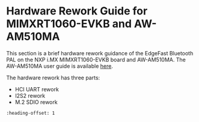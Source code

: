 # Hardware Rework Guide for MIMXRT1060-EVKB and AW-AM510MA

This section is a brief hardware rework guidance of the EdgeFast Bluetooth PAL on the NXP i.MX MIMXRT1060-EVKB board and AW-AM510MA. The AW-AM510MA user guide is available [here](https://www.azurewave.com/img/nxp/AW-AM510MA_DS_DF_A_STD.pdf).

The hardware rework has three parts:

-   HCI UART rework
-   I2S2 rework
-   M.2 SDIO rework


```{include} ../topics/hardware_rework_004.md
:heading-offset: 1
```

